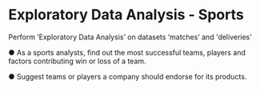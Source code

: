 # Exploratory Data Analysis - Sports

Perform ‘Exploratory Data Analysis’ on datasets ‘matches’ and 'deliveries'

● As a sports analysts, find out the most successful teams, players and factors contributing win or loss of a team.

● Suggest teams or players a company should endorse for its products.
